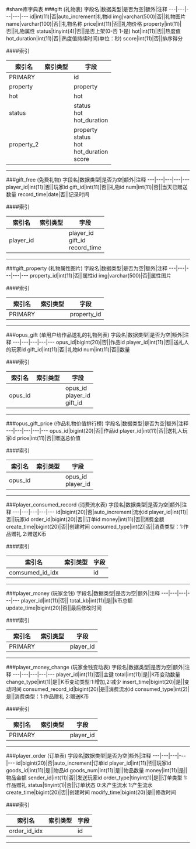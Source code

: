 #share库字典表
###gift (礼物表)
字段名|数据类型|是否为空|额外|注释
---|---|---|---|---
id|int(11)|否|auto_increment|礼物id
img|varchar(500)|否||礼物图片
name|varchar(100)|否||礼物名称
price|int(11)|否||礼物价格
property|int(11)|否||礼物属性
status|tinyint(4)|否||是否上架(0-否 1-是)
hot|int(11)|否||热度值
hot_duration|int(11)|否||热度值持续时间(单位：秒)
score|int(11)|否||排序得分

####索引

索引名|索引类型|字段
---|---|---
PRIMARY||id
property||property
hot||hot
status||status<br>hot<br>hot_duration
property_2||property<br>status<br>hot<br>hot_duration<br>score


---

###gift_free (免费礼物)
字段名|数据类型|是否为空|额外|注释
---|---|---|---|---
player_id|int(11)|否||玩家id
gift_id|int(11)|否||礼物id
num|int(11)|否||当天已赠送数量
record_time|date|否||记录时间

####索引

索引名|索引类型|字段
---|---|---
player_id||player_id<br>gift_id<br>record_time


---

###gift_property (礼物属性图片)
字段名|数据类型|是否为空|额外|注释
---|---|---|---|---
property_id|int(11)|否||属性id
img|varchar(500)|否||属性图片

####索引

索引名|索引类型|字段
---|---|---
PRIMARY||property_id


---

###opus_gift (单用户给作品送礼的礼物列表)
字段名|数据类型|是否为空|额外|注释
---|---|---|---|---
opus_id|bigint(20)|否||作品id
player_id|int(11)|否||送礼人的玩家id
gift_id|int(11)|否||礼物id
num|int(11)|否||数量

####索引

索引名|索引类型|字段
---|---|---
opus_id||opus_id<br>player_id<br>gift_id


---

###opus_gift_price (作品礼物价值排行榜)
字段名|数据类型|是否为空|额外|注释
---|---|---|---|---
opus_id|bigint(20)|否||作品id
player_id|int(11)|否||送礼人玩家id
price|int(11)|否||赠送总价值

####索引

索引名|索引类型|字段
---|---|---
opus_id||opus_id<br>player_id


---

###player_consumed_record (消费流水表)
字段名|数据类型|是否为空|额外|注释
---|---|---|---|---
id|bigint(20)|否|auto_increment|流水id
player_id|int(11)|否||玩家id
order_id|bigint(20)|否||订单id
money|int(11)|否||消费金额
create_time|bigint(20)|否||创建时间
consumed_type|int(2)|否||消费类型：1:作品赠礼 2:赠送K币

####索引

索引名|索引类型|字段
---|---|---
comsumed_id_idx||id


---

###player_money (玩家金钱)
字段名|数据类型|是否为空|额外|注释
---|---|---|---|---
player_id|int(11)|否||
total_kb|int(11)|是||k币总额
update_time|bigint(20)|否||最后修改时间

####索引

索引名|索引类型|字段
---|---|---
PRIMARY||player_id


---

###player_money_change (玩家金钱变动表)
字段名|数据类型|是否为空|额外|注释
---|---|---|---|---
player_id|int(11)|否||主键
total|int(11)|是||K币变动数量
change_type|int(1)|是||K币变动类型:1:增加,2:减少
insert_time|bigint(20)|是||变动时间
consumed_record_id|bigint(20)|是||消费流水id
consumed_type|int(2)|是||消费类型：1:作品赠礼 2:赠送K币

####索引

索引名|索引类型|字段
---|---|---
PRIMARY||player_id


---

###player_order (订单表)
字段名|数据类型|是否为空|额外|注释
---|---|---|---|---
id|bigint(20)|否|auto_increment|订单id
player_id|int(11)|否||玩家id
goods_id|int(11)|是||物品id
goods_num|int(11)|是||物品数量
money|int(11)|是||物品金额
sender_id|int(11)|否||发送玩家id
order_type|tinyint(1)|是||订单类型  1:作品赠礼 
status|tinyint(1)|否||订单状态 0:未产生流水 1:产生流水
create_time|bigint(20)|否||创建时间
modify_time|bigint(20)|是||修改时间

####索引

索引名|索引类型|字段
---|---|---
order_id_idx||id


---

